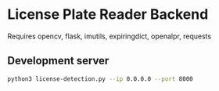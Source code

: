 # License Plate Reader Backend

Requires opencv, flask, imutils, expiringdict, openalpr, requests

## Development server
```bash
python3 license-detection.py --ip 0.0.0.0 --port 8000
```

